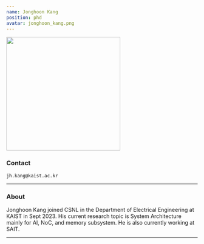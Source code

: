 ```yaml
---
name: Jonghoon Kang
position: phd
avatar: jonghoon_kang.png
---
```

<img width="300" src="{{site.baseurl}}/images/people/{{page.avatar}}" data-action="zoom">


### Contact

<i class="fa fa-envelope-o"></i>`jh.kang@kaist.ac.kr`<br>

<hr>

### About

Jonghoon Kang joined CSNL in the Department of Electrical Engineering at KAIST in Sept 2023. His current research topic is System Architecture mainly for AI, NoC, and memory subsystem. He is also currently working at SAIT.

<hr>
